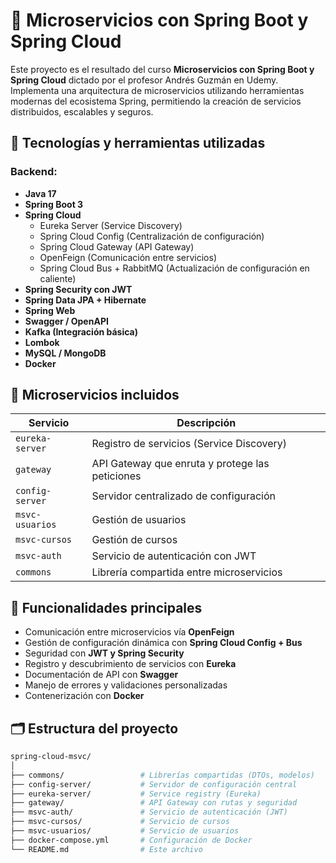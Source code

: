 # 🧩 Microservicios con Spring Boot y Spring Cloud

Este proyecto es el resultado del curso **Microservicios con Spring Boot y Spring Cloud** dictado por el profesor Andrés Guzmán en Udemy. Implementa una arquitectura de microservicios utilizando herramientas modernas del ecosistema Spring, permitiendo la creación de servicios distribuidos, escalables y seguros.

## 🚀 Tecnologías y herramientas utilizadas

### Backend:
- **Java 17**
- **Spring Boot 3**
- **Spring Cloud**
  - Eureka Server (Service Discovery)
  - Spring Cloud Config (Centralización de configuración)
  - Spring Cloud Gateway (API Gateway)
  - OpenFeign (Comunicación entre servicios)
  - Spring Cloud Bus + RabbitMQ (Actualización de configuración en caliente)
- **Spring Security con JWT**
- **Spring Data JPA + Hibernate**
- **Spring Web**
- **Swagger / OpenAPI**
- **Kafka (Integración básica)**
- **Lombok**
- **MySQL / MongoDB**
- **Docker**

## 🧱 Microservicios incluidos

| Servicio | Descripción |
|---------|-------------|
| `eureka-server` | Registro de servicios (Service Discovery) |
| `gateway` | API Gateway que enruta y protege las peticiones |
| `config-server` | Servidor centralizado de configuración |
| `msvc-usuarios` | Gestión de usuarios |
| `msvc-cursos` | Gestión de cursos |
| `msvc-auth` | Servicio de autenticación con JWT |
| `commons` | Librería compartida entre microservicios |

## 🧪 Funcionalidades principales

- Comunicación entre microservicios vía **OpenFeign**
- Gestión de configuración dinámica con **Spring Cloud Config + Bus**
- Seguridad con **JWT y Spring Security**
- Registro y descubrimiento de servicios con **Eureka**
- Documentación de API con **Swagger**
- Manejo de errores y validaciones personalizadas
- Contenerización con **Docker**

## 🗂️ Estructura del proyecto

```bash
spring-cloud-msvc/
│
├── commons/                 # Librerías compartidas (DTOs, modelos)
├── config-server/           # Servidor de configuración central
├── eureka-server/           # Service registry (Eureka)
├── gateway/                 # API Gateway con rutas y seguridad
├── msvc-auth/               # Servicio de autenticación (JWT)
├── msvc-cursos/             # Servicio de cursos
├── msvc-usuarios/           # Servicio de usuarios
├── docker-compose.yml       # Configuración de Docker
└── README.md                # Este archivo
